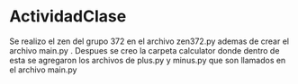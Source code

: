 # ActividadClase
Se realizo el zen del grupo 372 en el archivo zen372.py ademas de crear el archivo main.py . Despues se creo la carpeta calculator donde dentro de esta se agregaron los archivos de plus.py y minus.py que son llamados en el archivo main.py
